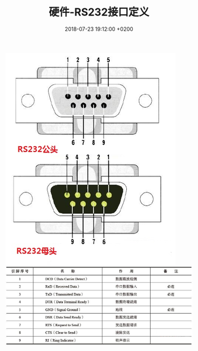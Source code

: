 ﻿---
layout: post
title:  "硬件-RS232接口定义"
date:   2018-07-23 19:12:00 +0200
categories: 硬件
---
![image](/img/2018-07-20-硬件-RS232接口定义/1.jpg "image")  
![image](/img/2018-07-20-硬件-RS232接口定义/2.jpg "image")  
